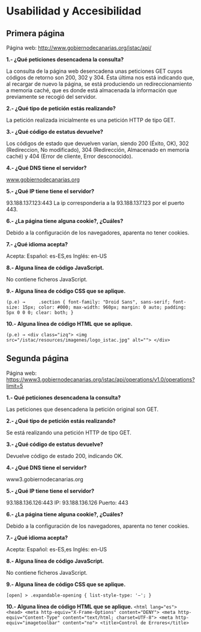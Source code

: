 # Usabilidad y Accesibilidad
## Primera página
Página web: http://www.gobiernodecanarias.org/istac/api/

  **1.- ¿Qué peticiones desencadena la consulta?**
	
La consulta de la página web desencadena unas peticiones GET cuyos códigos de retorno son 200, 302 y 304. Ésta última nos está indicando que, al recargar de nuevo la página, se está produciendo un redireccionamiento a memoria caché, que es donde está almacenada la información que previamente se recogió del servidor.

  **2.- ¿Qué tipo de petición estás realizando?**
	
La petición realizada inicialmente es una petición HTTP de tipo GET.

 **3.- ¿Qué código de estatus devuelve?**
 
Los códigos de estado que devuelven varían, siendo 200 (Éxito, OK),  302 (Redireccion, No modificado), 304 (Redirección, Almacenado en memoria caché) y 404 (Error de cliente, Error desconocido).

  **4.- ¿Qué DNS tiene el servidor?**
	
www.gobiernodecanarias.org

  **5.- ¿Qué IP tiene tiene el servidor?**
	
93.188.137.123:443
La ip corresponderia a la 93.188.137.123 por el puerto 443.

  **6.- ¿La página tiene alguna cookie?, ¿Cuáles?**
  
Debido a la configuración de los navegadores, aparenta no tener cookies.

  **7.- ¿Qué idioma acepta?**
  
Acepta:
Español: es-ES,es
Inglés: en-US

  **8.- Alguna línea de código JavaScript.**
  
No contiene ficheros JavaScript.

  **9.- Alguna línea de código CSS que se aplique.**
  
`(p.e) →    
.section {
   font-family: "Droid Sans", sans-serif;
   font-size: 15px;
   color: #000;
   max-width: 960px;
   margin: 0 auto;
   padding: 5px 0 0 0;
   clear: both;
}`

  **10.- Alguna línea de código HTML que se aplique.**
  
`(p.e) → <div class="izq"> <img src="/istac/resources/imagenes/logo_istac.jpg" alt=""> </div>`

## Segunda página
Página web: 
https://www3.gobiernodecanarias.org/istac/api/operations/v1.0/operations?limit=5 

**1.- Qué peticiones desencadena la consulta?**

Las peticiones que desencadena la petición original son GET.

**2.- ¿Qué tipo de petición estás realizando?**

Se está realizando una petición HTTP de tipo GET.

**3.- ¿Qué código de estatus devuelve?**

Devuelve código de estado 200, indicando OK.

**4.- ¿Qué DNS tiene el servidor?**

www3.gobiernodecanarias.org

**5.- ¿Qué IP tiene tiene el servidor?**

93.188.136.126:443
IP: 93.188.136.126
Puerto: 443

**6.- ¿La página tiene alguna cookie?, ¿Cuáles?**

Debido a la configuración de los navegadores, aparenta no tener cookies.

**7.- ¿Qué idioma acepta?**

Acepta:
Español: es-ES,es
Inglés: en-US

**8.- Alguna línea de código JavaScript.**

No contiene ficheros JavaScript.

**9.- Alguna línea de código CSS que se aplique.**

`[open] > .expandable-opening {
  list-style-type: '−';
}`

**10.- Alguna línea de código HTML que se aplique.**
`<html lang="es">
    <head>
        <meta http-equiv="X-Frame-Options" content="DENY">
        <meta http-equiv="Content-Type" content="text/html; charset=UTF-8">
        <meta http-equiv="imagetoolbar" content="no">
        <title>Control de Errores</title>`
